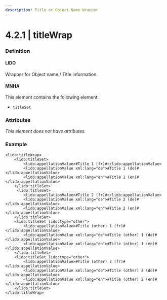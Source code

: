```yaml
---
description: Title or Object Name Wrapper
---
```


# 4.2.1 | titleWrap

### Definition

#### LIDO

Wrapper for Object name / Title information.

#### MNHA

This element contains the following element:

* `titleSet`

### Attributes

_This element does not have attributes._

### Example

```markup
<lido:titleWrap>
    <lido:titleSet>
        <lido:appellationValue>#Title 1 (fr)#</lido:appellationValue>
        <lido:appellationValue xml:lang="de">#Title 1 (de)#</lido:appellationValue>
        <lido:appellationValue xml:lang="en">#Title 1 (en)#</lido:appellationValue>
    </lido:titleSet>
     <lido:titleSet>
        <lido:appellationValue>#Title 2 (fr)#</lido:appellationValue>
        <lido:appellationValue xml:lang="de">#Title 2 (de)#</lido:appellationValue>
        <lido:appellationValue xml:lang="en">#Title 2 (en)#</lido:appellationValue>
    </lido:titleSet>
    <lido:titleSet lido:type="other">
        <lido:appellationValue>#Title (other) 1 (fr)#</lido:appellationValue>
        <lido:appellationValue xml:lang="de">#Title (other) 1 (de)#</lido:appellationValue>
        <lido:appellationValue xml:lang="en">#Title (other) 1 (en)#</lido:appellationValue>
    </lido:titleSet>
    <lido:titleSet lido:type="other">
        <lido:appellationValue>#Title (other) 2 (fr)#</lido:appellationValue>
        <lido:appellationValue xml:lang="de">#Title (other) 2 (de)#</lido:appellationValue>
        <lido:appellationValue xml:lang="en">#Title (other) 2 (en)#</lido:appellationValue>
    </lido:titleSet>
</lido:titleWrap>
```
